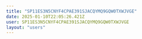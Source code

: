 ```yaml
---
title: "SP11ES3N5CNYF4CPAE391SJACQYMQ9GQW0TXWJVGE"
date: 2025-01-10T22:05:26.421Z
user: SP11ES3N5CNYF4CPAE391SJACQYMQ9GQW0TXWJVGE
layout: "users"
---
```

    